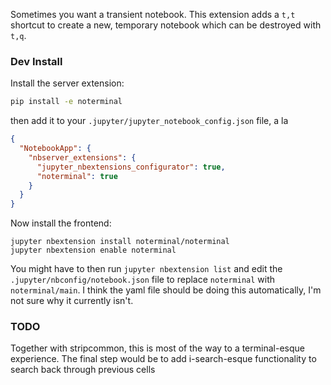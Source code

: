 Sometimes you want a transient notebook. This extension adds a `t,t` shortcut to create a new, temporary notebook which can be destroyed with `t,q`.

### Dev Install
Install the server extension:
```sh
pip install -e noterminal
```
then add it to your `.jupyter/jupyter_notebook_config.json` file, a la
```json
{
  "NotebookApp": {
    "nbserver_extensions": {
      "jupyter_nbextensions_configurator": true,
      "noterminal": true
    }
  }
}
```
Now install the frontend:
```
jupyter nbextension install noterminal/noterminal
jupyter nbextension enable noterminal
```
You might have to then run `jupyter nbextension list` and edit the `.jupyter/nbconfig/notebook.json` file to replace `noterminal` with `noterminal/main`. I think the yaml file should be doing this automatically, I'm not sure why it currently isn't.


### TODO
Together with stripcommon, this is most of the way to a terminal-esque experience. The final step would be to add  i-search-esque functionality to search back through previous cells
